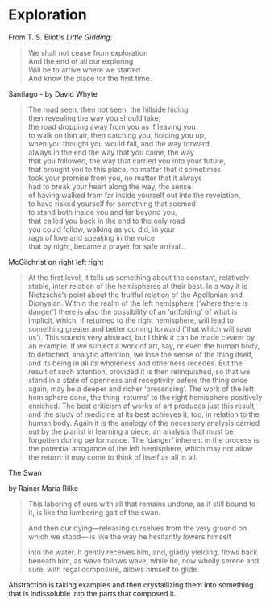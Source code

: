 # Exploration

From T. S. Eliot's _Little Gidding_:

> We shall not cease from exploration  
> And the end of all our exploring  
> Will be to arrive where we started  
> And know the place for the first time.

Santiago - by David Whyte

> The road seen, then not seen, the hillside hiding  
> then revealing the way you should take,  
> the road dropping away from you as if leaving you  
> to walk on thin air, then catching you, holding you up,  
> when you thought you would fall, and the way forward  
> always in the end the way that you came, the way  
> that you followed, the way that carried you into your future,  
> that brought you to this place, no matter that it sometimes  
> took your promise from you, no matter that it always  
> had to break your heart along the way, the sense  
> of having walked from far inside yourself out into the revelation,  
> to have risked yourself for something that seemed  
> to stand both inside you and far beyond you,  
> that called you back in the end to the only road  
> you could follow, walking as you did, in your  
> rags of love and speaking in the voice  
> that by night, became a prayer for safe arrival…  

McGilchrist on right left right

> At the first level, it tells us something about the constant, relatively stable, inter relation of the hemispheres at their best. In a way it is Nietzsche’s point about the fruitful relation of the Apollonian and Dionysian. Within the realm of the left hemisphere (‘where there is danger’) there is also the possibility of an ‘unfolding’ of what is implicit, which, if returned to the right hemisphere, will lead to something greater and better coming forward (‘that which will save us’). This sounds very abstract, but I think it can be made clearer by an example. If we subject a work of art, say, or even the human body, to detached, analytic attention, we lose the sense of the thing itself, and its being in all its wholeness and otherness recedes. But the result of such attention, provided it is then relinquished, so that we stand in a state of openness and receptivity before the thing once again, may be a deeper and richer ‘presencing’. The work of the left hemisphere done, the thing ‘returns’ to the right hemisphere positively enriched. The best criticism of works of art produces just this result, and the study of medicine at its best achieves it, too, in relation to the human body. Again it is the analogy of the necessary analysis carried out by the pianist in learning a piece, an analysis that must be forgotten during performance. The ‘danger’ inherent in the process is the potential arrogance of the left hemisphere, which may not allow the return: it may come to think of itself as all in all. 


The Swan

by Rainer Maria Rilke

> This laboring of ours with all that remains undone,
> as if still bound to it,
> is like the lumbering gait of the swan.
> 
> And then our dying—releasing ourselves
> from the very ground on which we stood—
> is like the way he hesitantly lowers himself
> 
> into the water. It gently receives him,
> and, gladly yielding, flows back beneath him,
> as wave follows wave,
> while he, now wholly serene and sure,
> with regal composure,
> allows himself to glide.

Abstraction is taking examples and then crystallizing them into something that is indissoluble into the parts that composed it.
